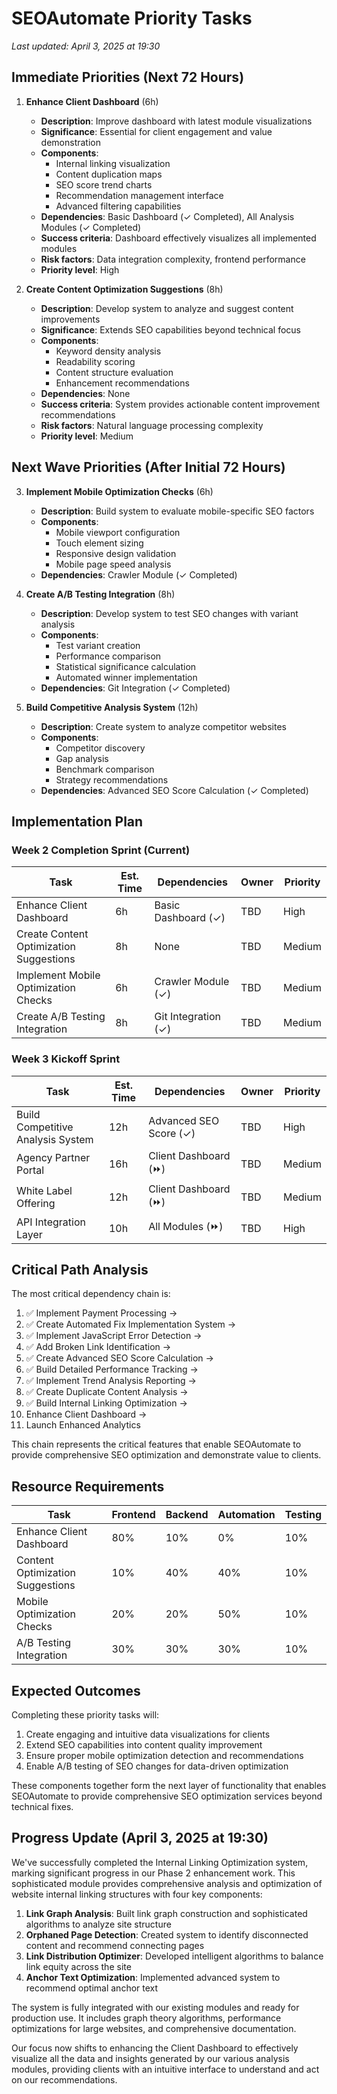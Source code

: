 # SEOAutomate Priority Tasks

*Last updated: April 3, 2025 at 19:30*

## Immediate Priorities (Next 72 Hours)

1. **Enhance Client Dashboard** (6h)
   - **Description**: Improve dashboard with latest module visualizations
   - **Significance**: Essential for client engagement and value demonstration
   - **Components**:
     - Internal linking visualization
     - Content duplication maps
     - SEO score trend charts
     - Recommendation management interface
     - Advanced filtering capabilities
   - **Dependencies**: Basic Dashboard (✓ Completed), All Analysis Modules (✓ Completed)
   - **Success criteria**: Dashboard effectively visualizes all implemented modules
   - **Risk factors**: Data integration complexity, frontend performance
   - **Priority level**: High

2. **Create Content Optimization Suggestions** (8h)
   - **Description**: Develop system to analyze and suggest content improvements
   - **Significance**: Extends SEO capabilities beyond technical focus
   - **Components**:
     - Keyword density analysis
     - Readability scoring
     - Content structure evaluation
     - Enhancement recommendations
   - **Dependencies**: None
   - **Success criteria**: System provides actionable content improvement recommendations
   - **Risk factors**: Natural language processing complexity
   - **Priority level**: Medium

## Next Wave Priorities (After Initial 72 Hours)

3. **Implement Mobile Optimization Checks** (6h)
   - **Description**: Build system to evaluate mobile-specific SEO factors
   - **Components**:
     - Mobile viewport configuration
     - Touch element sizing
     - Responsive design validation
     - Mobile page speed analysis
   - **Dependencies**: Crawler Module (✓ Completed)

4. **Create A/B Testing Integration** (8h)
   - **Description**: Develop system to test SEO changes with variant analysis
   - **Components**:
     - Test variant creation
     - Performance comparison
     - Statistical significance calculation
     - Automated winner implementation
   - **Dependencies**: Git Integration (✓ Completed)

5. **Build Competitive Analysis System** (12h)
   - **Description**: Create system to analyze competitor websites
   - **Components**:
     - Competitor discovery
     - Gap analysis
     - Benchmark comparison
     - Strategy recommendations
   - **Dependencies**: Advanced SEO Score Calculation (✓ Completed)

## Implementation Plan

### Week 2 Completion Sprint (Current)
| Task | Est. Time | Dependencies | Owner | Priority |
|------|-----------|--------------|-------|----------|
| Enhance Client Dashboard | 6h | Basic Dashboard (✓) | TBD | High |
| Create Content Optimization Suggestions | 8h | None | TBD | Medium |
| Implement Mobile Optimization Checks | 6h | Crawler Module (✓) | TBD | Medium |
| Create A/B Testing Integration | 8h | Git Integration (✓) | TBD | Medium |

### Week 3 Kickoff Sprint
| Task | Est. Time | Dependencies | Owner | Priority |
|------|-----------|--------------|-------|----------|
| Build Competitive Analysis System | 12h | Advanced SEO Score (✓) | TBD | High |
| Agency Partner Portal | 16h | Client Dashboard (⏩) | TBD | Medium |
| White Label Offering | 12h | Client Dashboard (⏩) | TBD | Medium |
| API Integration Layer | 10h | All Modules (⏩) | TBD | High |

## Critical Path Analysis

The most critical dependency chain is:
1. ✅ Implement Payment Processing → 
2. ✅ Create Automated Fix Implementation System → 
3. ✅ Implement JavaScript Error Detection →
4. ✅ Add Broken Link Identification →
5. ✅ Create Advanced SEO Score Calculation →
6. ✅ Build Detailed Performance Tracking →
7. ✅ Implement Trend Analysis Reporting →
8. ✅ Create Duplicate Content Analysis →
9. ✅ Build Internal Linking Optimization →
10. Enhance Client Dashboard →
11. Launch Enhanced Analytics

This chain represents the critical features that enable SEOAutomate to provide comprehensive SEO optimization and demonstrate value to clients.

## Resource Requirements

| Task | Frontend | Backend | Automation | Testing |
|------|----------|---------|------------|---------|
| Enhance Client Dashboard | 80% | 10% | 0% | 10% |
| Content Optimization Suggestions | 10% | 40% | 40% | 10% |
| Mobile Optimization Checks | 20% | 20% | 50% | 10% |
| A/B Testing Integration | 30% | 30% | 30% | 10% |

## Expected Outcomes

Completing these priority tasks will:

1. Create engaging and intuitive data visualizations for clients
2. Extend SEO capabilities into content quality improvement
3. Ensure proper mobile optimization detection and recommendations
4. Enable A/B testing of SEO changes for data-driven optimization

These components together form the next layer of functionality that enables SEOAutomate to provide comprehensive SEO optimization services beyond technical fixes.

## Progress Update (April 3, 2025 at 19:30)

We've successfully completed the Internal Linking Optimization system, marking significant progress in our Phase 2 enhancement work. This sophisticated module provides comprehensive analysis and optimization of website internal linking structures with four key components:

1. **Link Graph Analysis**: Built link graph construction and sophisticated algorithms to analyze site structure
2. **Orphaned Page Detection**: Created system to identify disconnected content and recommend connecting pages
3. **Link Distribution Optimizer**: Developed intelligent algorithms to balance link equity across the site
4. **Anchor Text Optimization**: Implemented advanced system to recommend optimal anchor text

The system is fully integrated with our existing modules and ready for production use. It includes graph theory algorithms, performance optimizations for large websites, and comprehensive documentation.

Our focus now shifts to enhancing the Client Dashboard to effectively visualize all the data and insights generated by our various analysis modules, providing clients with an intuitive interface to understand and act on our recommendations.
